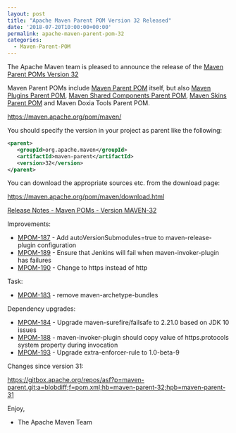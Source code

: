 ```yaml
---
layout: post
title: "Apache Maven Parent POM Version 32 Released"
date: '2018-07-20T10:00:00+00:00'
permalink: apache-maven-parent-pom-32
categories:
  - Maven-Parent-POM
---
```

The Apache Maven team is pleased to announce the release of the
[Maven Parent POMs Version 32](https://maven.apache.org/pom/maven/)

Maven Parent POMs include [Maven Parent POM](https://maven.apache.org/pom/maven/)
itself, but also [Maven Plugins Parent POM](https://maven.apache.org/pom/maven/maven-plugins/),
[Maven Shared Components Parent POM](https://maven.apache.org/pom/maven/maven-shared-components/),
[Maven Skins Parent POM](https://maven.apache.org/pom/maven/maven-skins/) and
Maven Doxia Tools Parent POM.

https://maven.apache.org/pom/maven/

You should specify the version in your project as parent like the following:

```xml
<parent>
   <groupId>org.apache.maven</groupId>
   <artifactId>maven-parent</artifactId>
   <version>32</version>
</parent>
```

You can download the appropriate sources etc. from the download page:

https://maven.apache.org/pom/maven/download.html


<!-- more -->

[Release Notes - Maven POMs - Version MAVEN-32](https://issues.apache.org/jira/secure/ReleaseNote.jspa?projectId=12311250&version=12342723)

Improvements:

* [MPOM-187](https://issues.apache.org/jira/browse/MPOM-187) - Add autoVersionSubmodules=true to maven-release-plugin configuration
* [MPOM-189](https://issues.apache.org/jira/browse/MPOM-189) - Ensure that Jenkins will fail when maven-invoker-plugin has failures
* [MPOM-190](https://issues.apache.org/jira/browse/MPOM-190) - Change to https instead of http

Task:

* [MPOM-183](https://issues.apache.org/jira/browse/MPOM-183) - remove maven-archetype-bundles

Dependency upgrades:

* [MPOM-184](https://issues.apache.org/jira/browse/MPOM-184) - Upgrade maven-surefire/failsafe to 2.21.0 based on JDK 10 issues
* [MPOM-188](https://issues.apache.org/jira/browse/MPOM-188) - maven-invoker-plugin should copy value of https.protocols system property during invocation
* [MPOM-193](https://issues.apache.org/jira/browse/MPOM-193) - Upgrade extra-enforcer-rule to 1.0-beta-9

Changes since version 31:

https://gitbox.apache.org/repos/asf?p=maven-parent.git;a=blobdiff;f=pom.xml;hb=maven-parent-32;hpb=maven-parent-31


Enjoy,
- The Apache Maven Team


